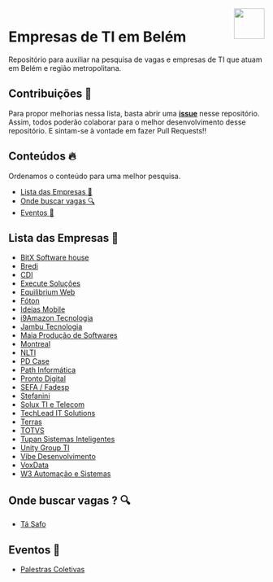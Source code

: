 <img align="right" src="https://github.com/vuejs-norte/artworks/blob/master/logo-60x60.png?raw=true" width="60"/>

# Empresas de TI em Belém 
Repositório para auxiliar na pesquisa de vagas e empresas de TI que atuam em Belém e região metropolitana.

## Contribuições 📌

Para propor melhorias nessa lista, basta abrir uma **[issue](https://github.com/vuejs-norte/empresas-belem/issues)** nesse repositório. Assim, todos poderão colaborar para o melhor desenvolvimento desse repositório. E sintam-se à vontade em fazer Pull Requests!!

## Conteúdos 🔥
Ordenamos o conteúdo para uma melhor pesquisa.
- [Lista das Empresas 🏢 ](#lista-das-empresas)
- [Onde buscar vagas 🔍 ](#onde-buscar-vagas--)
- [Eventos 📆](#eventos-)

## Lista das Empresas 🏢

* [BitX Software house](https://bybitx.com/)
* [Bredi](http://www.bredi.com.br/v3/)
* [CDI](http://www.cdiweb.com.br/site/)
* [Execute Soluções](https://executeti.com.br/site/)
* [Equilibrium Web](http://www.equilibriumweb.com/2015/)
* [Fóton](http://www.foton.la/index.php/belem-pa)
* [Ideias Mobile](http://www.ideiasmobile.com.br/)
* [i9Amazon Tecnologia](http://i9amazon.com.br)
* [Jambu Tecnologia](http://www.jambu.com.br/xss/)
* [Maia Produção de Softwares](http://www.maiatecnologia.com.br/)
* [Montreal](https://www.montreal.com.br/)
* [NLTI](https://www.nlti.com.br/)
* [PD Case](http://www.pdcase.com/site/)
* [Path Informática](http://www.pathinformatica.com.br/site/)
* [Pronto Digital](http://www.prontodigital.com.br/v2/)
* [SEFA / Fadesp](https://app.sefa.pa.gov.br/pservicos/)
* [Stefanini](https://stefanini.com/pt-br/)
* [Solux TI e Telecom](http://www.soluxti.com.br/)
* [TechLead IT Solutions](https://www.techlead.com.br/)
* [Terras](https://www.terras.agr.br)
* [TOTVS](https://www.totvs.com/home/)
* [Tupan Sistemas Inteligentes](https://tupansi.com)
* [Unity Group TI](https://unitygroupti.com/)
* [Vibe Desenvolvimento](http://www.vibedesenv.com/)
* [VoxData](https://www.voxdatati.com.br/)
* [W3 Automação e Sistemas](http://w3as.com.br/)




## Onde buscar vagas ? 🔍

* [Tá Safo](https://trampos.tasafo.org/)


## Eventos 📆

* [Palestras Coletivas](https://palestrascoletivas.tasafo.org/)
